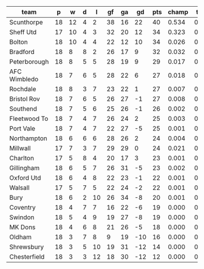 |     team     | p  | w  | d | l  | gf | ga | gd  | pts | champ | top2  | top3  | top4  |  5-7  | bot4  | bot3  | bot2  |
|--------------|----|----|---|----|----|----|-----|-----|-------|-------|-------|-------|-------|-------|-------|-------|
| Scunthorpe   | 18 | 12 | 4 |  2 | 38 | 16 |  22 |  40 | 0.534 | 0.796 | 0.891 | 0.937 | 0.048 | 0.000 | 0.000 | 0.000|
| Sheff Utd    | 17 | 10 | 4 |  3 | 32 | 20 |  12 |  34 | 0.323 | 0.649 | 0.789 | 0.871 | 0.087 | 0.000 | 0.000 | 0.000|
| Bolton       | 18 | 10 | 4 |  4 | 22 | 12 |  10 |  34 | 0.026 | 0.101 | 0.219 | 0.336 | 0.287 | 0.002 | 0.002 | 0.001|
| Bradford     | 18 |  8 | 8 |  2 | 26 | 17 |   9 |  32 | 0.032 | 0.103 | 0.224 | 0.341 | 0.282 | 0.004 | 0.001 | 0.001|
| Peterborough | 18 |  8 | 5 |  5 | 28 | 19 |   9 |  29 | 0.017 | 0.065 | 0.150 | 0.245 | 0.262 | 0.009 | 0.003 | 0.001|
| AFC Wimbledo | 18 |  7 | 6 |  5 | 28 | 22 |   6 |  27 | 0.018 | 0.070 | 0.166 | 0.267 | 0.269 | 0.007 | 0.003 | 0.002|
| Rochdale     | 18 |  8 | 3 |  7 | 23 | 22 |   1 |  27 | 0.007 | 0.032 | 0.083 | 0.141 | 0.213 | 0.020 | 0.011 | 0.004|
| Bristol Rov  | 18 |  7 | 6 |  5 | 26 | 27 |  -1 |  27 | 0.008 | 0.035 | 0.087 | 0.152 | 0.220 | 0.019 | 0.010 | 0.005|
| Southend     | 18 |  7 | 5 |  6 | 25 | 26 |  -1 |  26 | 0.002 | 0.011 | 0.034 | 0.065 | 0.147 | 0.054 | 0.029 | 0.013|
| Fleetwood To | 18 |  7 | 4 |  7 | 26 | 24 |   2 |  25 | 0.003 | 0.012 | 0.034 | 0.070 | 0.152 | 0.047 | 0.028 | 0.012|
| Port Vale    | 18 |  7 | 4 |  7 | 22 | 27 |  -5 |  25 | 0.001 | 0.004 | 0.013 | 0.025 | 0.075 | 0.119 | 0.070 | 0.036|
| Northampton  | 18 |  6 | 6 |  6 | 28 | 26 |   2 |  24 | 0.004 | 0.020 | 0.052 | 0.098 | 0.176 | 0.036 | 0.019 | 0.008|
| Millwall     | 17 |  7 | 3 |  7 | 29 | 29 |   0 |  24 | 0.021 | 0.072 | 0.164 | 0.260 | 0.264 | 0.010 | 0.005 | 0.002|
| Charlton     | 17 |  5 | 8 |  4 | 20 | 17 |   3 |  23 | 0.001 | 0.003 | 0.009 | 0.020 | 0.063 | 0.156 | 0.097 | 0.045|
| Gillingham   | 18 |  6 | 5 |  7 | 26 | 31 |  -5 |  23 | 0.002 | 0.012 | 0.032 | 0.065 | 0.129 | 0.067 | 0.038 | 0.018|
| Oxford Utd   | 18 |  6 | 4 |  8 | 22 | 23 |  -1 |  22 | 0.001 | 0.004 | 0.015 | 0.030 | 0.080 | 0.120 | 0.072 | 0.036|
| Walsall      | 17 |  5 | 7 |  5 | 22 | 24 |  -2 |  22 | 0.001 | 0.006 | 0.019 | 0.040 | 0.098 | 0.099 | 0.056 | 0.027|
| Bury         | 18 |  6 | 2 | 10 | 26 | 34 |  -8 |  20 | 0.001 | 0.004 | 0.012 | 0.024 | 0.073 | 0.143 | 0.086 | 0.041|
| Coventry     | 18 |  4 | 7 |  7 | 16 | 22 |  -6 |  19 | 0.000 | 0.000 | 0.001 | 0.004 | 0.023 | 0.323 | 0.220 | 0.126|
| Swindon      | 18 |  5 | 4 |  9 | 19 | 27 |  -8 |  19 | 0.000 | 0.000 | 0.001 | 0.002 | 0.012 | 0.413 | 0.300 | 0.189|
| MK Dons      | 18 |  4 | 6 |  8 | 21 | 26 |  -5 |  18 | 0.000 | 0.001 | 0.004 | 0.009 | 0.035 | 0.258 | 0.173 | 0.096|
| Oldham       | 18 |  3 | 7 |  8 |  9 | 19 | -10 |  16 | 0.000 | 0.000 | 0.000 | 0.000 | 0.002 | 0.679 | 0.572 | 0.420|
| Shrewsbury   | 18 |  3 | 5 | 10 | 19 | 31 | -12 |  14 | 0.000 | 0.000 | 0.000 | 0.000 | 0.003 | 0.671 | 0.565 | 0.417|
| Chesterfield | 18 |  3 | 3 | 12 | 18 | 30 | -12 |  12 | 0.000 | 0.000 | 0.000 | 0.000 | 0.002 | 0.744 | 0.643 | 0.502|
